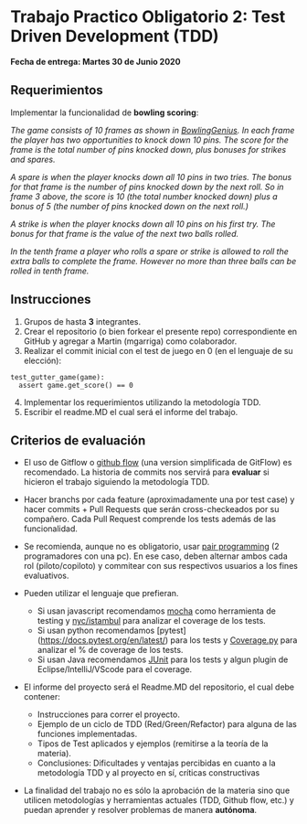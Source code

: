 # Trabajo Practico Obligatorio 2: Test Driven Development (TDD)

**Fecha de entrega: Martes 30 de Junio 2020**

## Requerimientos

Implementar la funcionalidad de **bowling scoring**:

_The game consists of 10 frames as shown in  [BowlingGenius](https://www.bowlinggenius.com/). In each frame the player has two opportunities to knock down 10 pins.  The score for the frame is the total number of pins knocked down, plus bonuses for strikes and spares._

_A spare is when the player knocks down all 10 pins in two tries.  The bonus for that frame is the number of pins knocked down by the next roll.  So in frame 3 above, the score is 10 (the total number knocked down) plus a bonus of 5 (the
number of pins knocked down on the next roll.)_

_A strike is when the player knocks down all 10 pins on his first try.  The bonus for that frame is the value of the next two balls rolled._

_In the tenth frame a player who rolls a spare or strike is allowed to roll the extra balls to complete the frame.  However no more than three balls can be rolled in tenth frame._


## Instrucciones

1. Grupos de hasta **3** integrantes.
2. Crear el repositorio (o bien forkear el presente repo) correspondiente en GitHub y agregar a Martin (mgarriga) como colaborador.
3. Realizar el commit inicial con el test de juego en 0 (en el lenguaje de su elección):

```
test_gutter_game(game):
  assert game.get_score() == 0
```

4. Implementar los requerimientos utilizando la metodología TDD.
5. Escribir el readme.MD el cual será el informe del trabajo.

## Criterios de evaluación

* El uso de Gitflow o [github flow](https://guides.github.com/introduction/flow/index.html) (una version simplificada de GitFlow) es recomendado. La historia de commits nos servirá para **evaluar** si hicieron el trabajo siguiendo la metodología TDD.

* Hacer branchs por cada feature (aproximadamente una por test case) y hacer commits + Pull Requests que serán cross-checkeados por su compañero. Cada Pull Request comprende los tests además de las funcionalidad.

* Se recomienda, aunque no es obligatorio, usar [pair programming](http://www.extremeprogramming.org/rules/pair.html) (2 programadores con una pc). En ese caso, deben alternar ambos cada rol (piloto/copiloto) y commitear con sus respectivos usuarios a los fines evaluativos.

* Pueden utilizar el lenguaje que prefieran.
	* Si usan javascript recomendamos [mocha](https://mochajs.org/) como herramienta de testing y [nyc/istambul](https://github.com/istanbuljs/nyc)
para analizar el coverage de los tests. 
	* Si usan python recomendamos [pytest] (https://docs.pytest.org/en/latest/) para los tests y [Coverage.py](https://coverage.readthedocs.io/en/coverage-5.1/) para analizar el % de coverage de los tests.
	* Si usan Java recomendamos [JUnit](https://junit.org/junit5/) para los tests y algun plugin de Eclipse/IntelliJ/VScode para el coverage.
	

* El informe del proyecto será el Readme.MD del repositorio, el cual debe contener:
  - Instrucciones para correr el proyecto.
  - Ejemplo de un ciclo de TDD (Red/Green/Refactor) para alguna de las funciones implementadas.
  - Tipos de Test aplicados y ejemplos (remitirse a la teoría de la materia).
  - Conclusiones: Dificultades y ventajas percibidas en cuanto a la metodología TDD y al proyecto en sí, críticas constructivas

* La finalidad del trabajo no es sólo la aprobación de la materia sino que utilicen metodologías y herramientas actuales (TDD, Github flow, etc.) y puedan aprender y resolver problemas de manera **autónoma**.
